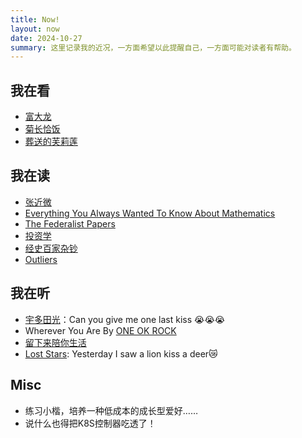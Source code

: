 ```yaml
---
title: Now!
layout: now
date: 2024-10-27
summary: 这里记录我的近况，一方面希望以此提醒自己，一方面可能对读者有帮助。
---
```


## 我在看

- [富大龙](https://weibo.com/u/2450372181?tabtype=home)
- [菊长恰饭](https://space.bilibili.com/8090155?spm_id_from=333.337.0.0)
- [葬送的芙莉莲](https://www.bilibili.com/bangumi/media/md21087073)

## 我在读

- [张近微](https://www.zhihu.com/topic/21264978/hot)
- [Everything You Always Wanted To Know About Mathematics](https://www.math.cmu.edu/~jmackey/151_128/bws_book.pdf)
- [The Federalist Papers](https://book.douban.com/subject/1498963/)
- [投资学](https://book.douban.com/subject/27159606/)
- [经史百家杂钞](https://book.douban.com/subject/30363617/)
- [Outliers](https://book.douban.com/subject/3134517/)

## 我在听

- [宇多田光](https://www.utadahikaru.jp)：Can you give me one last kiss 😭😭😭
- Wherever You Are By [ONE OK ROCK](https://www.oneokrock.com/en/)
- [留下来陪你生活](https://music.163.com/#/song?id=26590191&market=baiduqk)
- [Lost Stars](https://www.youtube.com/watch?v=cL4uhaQ58Rk): Yesterday I saw a lion kiss a deer😿

## Misc

- 练习小楷，培养一种低成本的成长型爱好……
- 说什么也得把K8S控制器吃透了！
